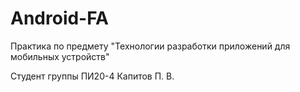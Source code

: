 # Android-FA
Практика по предмету "Технологии разработки приложений для мобильных устройств"

Студент группы ПИ20-4 Капитов П. В.
